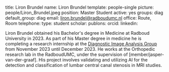 title: Liron Brundel
name: Liron Brundel
template: people-single
picture: people/Liron_Brundel.jpeg
position: Master Student
active: yes
groups: diag
default_group: diag
email: liron.brundel@radboudumc.nl
office: Route, Room 
telephone:
type: student
scholar: 
publons: 
orcid: 
linkedin:

Liron Brundel obtained his Bachelor's degree in Medicine at Radboud University in 2023.  As part of his Master degree in medicine he is completing a research internship at the [Diagnostic Image Analysis Group](http://diagnijmegen.nl) from November 2023 until December 2023. He works at the Orthopedic research lab in the RadboudUMC, under the supervision of [member/jasper-van-der-graaf]. His project involves validating and utilizing AI for the detection and classification of lumbar central canal stenosis in MRI studies.
